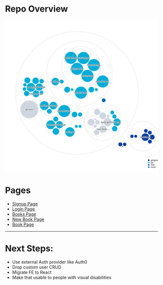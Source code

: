 # Repo Overview
![Visualization of this repo](./diagram.svg)

# Pages
- [Signup Page](./docs/pages/signup.md)
- [Login Page](./docs/pages/login.md)
- [Books Page](./docs/pages/books.md)
- [New Book Page](./docs/pages/new_book.md)
- [Book Page](./docs/pages/book.md)

---
# Next Steps:
- Use external Auth provider like Auth0
- Drop custom user CRUD
- Migrate FE to React
- Make that usable to people with visual disabilities
